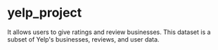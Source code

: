# yelp_project
It allows users to give ratings and review businesses.
This dataset is a subset of Yelp's businesses, reviews, and user data.
